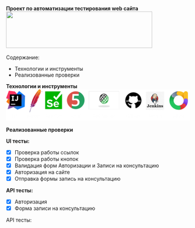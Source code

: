 **Проект по автоматизации тестирования web сайта** 
[<img height="100" src="C:\Projects\ru.skyeng\images\skyeng.png" width="400"/></img>](https://skyeng.ru/)

Содержание:
* Технологии и инструменты
* Реализованные проверки

**Технологии и инструменты**
![img.png](img.png)

**Реализованные проверки**

**UI тесты:**

- [x] Проверка работы ссылок
- [x] Проверка работы кнопок
- [x] Валидация форм Авторизации и Записи на консультацию
- [x] Авторизация на сайте
- [x] Отправка формы запись на консультацию

**API тесты:**

- [x] Авторизация
- [x] Форма записи на консультацию
  
API тесты: